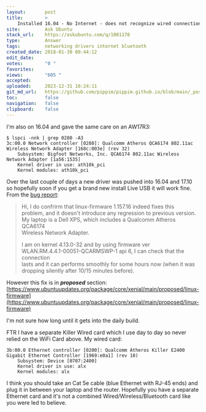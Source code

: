 ```yaml
---
layout:       post
title:        >
    Installed 16.04 - No Internet - does not recognize wired connection Killer 1535 card
site:         Ask Ubuntu
stack_url:    https://askubuntu.com/q/1001170
type:         Answer
tags:         networking drivers internet bluetooth
created_date: 2018-01-30 00:44:12
edit_date:    
votes:        "0 "
favorites:    
views:        "605 "
accepted:     
uploaded:     2023-12-31 10:24:11
git_md_url:   https://github.com/pippim/pippim.github.io/blob/main/_posts/2018/2018-01-30-Installed-16.04-No-Internet-does-not-recognize-wired-connection-Killer-1535-card.md
toc:          false
navigation:   false
clipboard:    false
---
```


I'm also on 16.04 and gave the same care on an AW17R3:

``` 
$ lspci -nnk | grep 0280 -A3
3c:00.0 Network controller [0280]: Qualcomm Atheros QCA6174 802.11ac Wireless Network Adapter [168c:003e] (rev 32)
	Subsystem: Bigfoot Networks, Inc. QCA6174 802.11ac Wireless Network Adapter [1a56:1535]
	Kernel driver in use: ath10k_pci
	Kernel modules: ath10k_pci
```

Over the last couple of days a new driver was pushed into 16.04 and 17.10 so hopefully soon if you get a brand new install Live USB it will work fine. From the [bug report][1]:

> Hi, I do confrirm that linux-firmware 1.157.16 indeed fixes this  
> problem, and it doesn't introduce any regression to previous version.  
> My laptop is a Dell XPS, which includes a Qualcomm Atheros QCA6174  
> Wireless Network Adapter.  
>   
> I am on kernel 4.13.0-32 and by using firmware ver  
> WLAN.RM.4.4.1-00051-QCARMSWP-1 api 6, I can check that the connection  
> lasts and it can performs smoothly for some hours now (when it was  
> dropping silently after 10/15 minutes before).  

However this fix is in ***proposed*** section: [https://www.ubuntuupdates.org/package/core/xenial/main/proposed/linux-firmware](https://www.ubuntuupdates.org/package/core/xenial/main/proposed/linux-firmware)

I'm not sure how long until it gets into the daily build.

FTR I have a separate Killer Wired card which I use day to day so never relied on the WiFi Card above. My wired card:

``` 
3b:00.0 Ethernet controller [0200]: Qualcomm Atheros Killer E2400 Gigabit Ethernet Controller [1969:e0a1] (rev 10)
	Subsystem: Device [0707:2400]
	Kernel driver in use: alx
	Kernel modules: alx
```

I think you should take an Cat 5e cable (blue Ethernet with RJ-45 ends)  and plug it in between your laptop and the router. Hopefully you have a separate Ethernet card and it's not a combined Wired/Wireless/Bluetooth card like you were led to believe.

  [1]: https://mail.google.com/mail/u/0/#trash/161000f4b13cbedf
